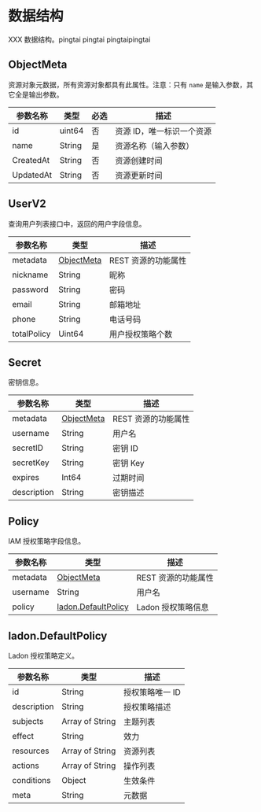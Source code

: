 # 数据结构

XXX 数据结构。pingtai pingtai pingtaipingtai 

## ObjectMeta

资源对象元数据，所有资源对象都具有此属性。注意：只有 `name` 是输入参数，其它全是输出参数。

| 参数名称  | 类型   | 必选 | 描述                     |
| --------- | ------ | ---- | ------------------------ |
| id        | uint64 | 否   | 资源 ID，唯一标识一个资源 |
| name      | String | 是   | 资源名称（输入参数）     |
| CreatedAt | String | 否   | 资源创建时间             |
| UpdatedAt | String     |   否   | 资源更新时间             |

## UserV2

查询用户列表接口中，返回的用户字段信息。

| 参数名称    | 类型                      | 描述               |
| ----------- | ------------------------- | ------------------ |
| metadata    | [ObjectMeta](./struct.md#ObjectMeta) | REST 资源的功能属性 |
| nickname    | String                    | 昵称               |
| password    | String                    | 密码               |
| email       | String                    | 邮箱地址           |
| phone       | String                    | 电话号码           |
| totalPolicy | Uint64                    | 用户授权策略个数   |

## Secret

密钥信息。

| 参数名称    | 类型                                 | 描述                |
| ----------- | ------------------------------------ | ------------------- |
| metadata    | [ObjectMeta](./struct.md#ObjectMeta) | REST 资源的功能属性 |
| username    | String                               | 用户名              |
| secretID    | String                               | 密钥 ID              |
| secretKey   | String                               | 密钥 Key             |
| expires     | Int64                                | 过期时间            |
| description | String                               | 密钥描述            |

## Policy

IAM 授权策略字段信息。

| 参数名称 | 类型                                                   | 描述                |
| -------- | ------------------------------------------------------ | ------------------- |
| metadata | [ObjectMeta](./struct.md#ObjectMeta)                   | REST 资源的功能属性 |
| username | String                                                 | 用户名              |
| policy   | [ladon.DefaultPolicy](./struct.md#ladon.DefaultPolicy) | Ladon 授权策略信息              |

## ladon.DefaultPolicy

Ladon 授权策略定义。

| 参数名称    | 类型            | 描述           |
| ----------- | --------------- | -------------- |
| id          | String          | 授权策略唯一 ID |
| description | String          | 授权策略描述   |
| subjects    | Array of String | 主题列表       |
| effect      | String          | 效力           |
| resources   | Array of String | 资源列表       |
| actions     | Array of String | 操作列表       |
| conditions  | Object          | 生效条件       |
| meta        | String          | 元数据         |
